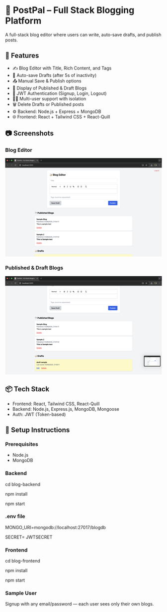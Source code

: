 # 📝 PostPal – Full Stack Blogging Platform

A full-stack blog editor where users can write, auto-save drafts, and publish posts.

## 🚀 Features

- ✍️ Blog Editor with Title, Rich Content, and Tags
- 💾 Auto-save Drafts (after 5s of inactivity)
- 📤 Manual Save & Publish options
- 📜 Display of Published & Draft Blogs
- 🔐 JWT Authentication (Signup, Login, Logout)
- 🧑‍💻 Multi-user support with isolation
- 🗑️ Delete Drafts or Published posts
- ⚙️ Backend: Node.js + Express + MongoDB
- 🌐 Frontend: React + Tailwind CSS + React-Quill

## 📷 Screenshots

### Blog Editor
![Blog Editor](./screenshots/editor.png)

### Published & Draft Blogs
![Blog List](./screenshots/list.png)

## 📦 Tech Stack

- Frontend: React, Tailwind CSS, React-Quill
- Backend: Node.js, Express.js, MongoDB, Mongoose
- Auth: JWT (Token-based)

## 🔧 Setup Instructions

### Prerequisites
- Node.js
- MongoDB

### Backend
cd blog-backend

npm install

npm start

### .env file
MONGO_URI=mongodb://localhost:27017/blogdb

SECRET= JWTSECRET

### Frontend
cd blog-frontend

npm install

npm start

### Sample User
Signup with any email/password — each user sees only their own blogs.